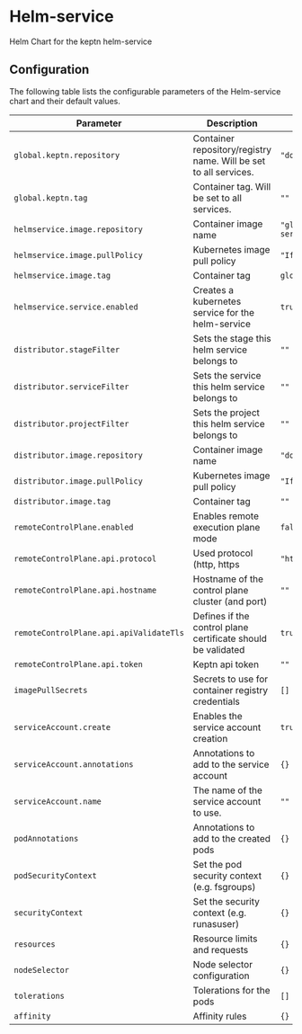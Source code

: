 
Helm-service
===========

Helm Chart for the keptn helm-service


## Configuration

The following table lists the configurable parameters of the Helm-service chart and their default values.

| Parameter                | Description             | Default       |
| ------------------------ | ----------------------- | ------------- |
| `global.keptn.repository` | Container repository/registry name. Will be set to all services. | `"docker.io/keptn/"` |
| `global.keptn.tag` | Container tag. Will be set to all services. | `""` |
| `helmservice.image.repository` | Container image name | `"global.keptn.image.repository/helm-service"` |
| `helmservice.image.pullPolicy` | Kubernetes image pull policy | `"IfNotPresent"` |
| `helmservice.image.tag` | Container tag | `global.keptn.image.tag` |
| `helmservice.service.enabled` | Creates a kubernetes service for the helm-service | `true` |
| `distributor.stageFilter` | Sets the stage this helm service belongs to | `""` |
| `distributor.serviceFilter` | Sets the service this helm service belongs to | `""` |
| `distributor.projectFilter` | Sets the project this helm service belongs to | `""` |
| `distributor.image.repository` | Container image name | `"docker.io/keptn/distributor"` |
| `distributor.image.pullPolicy` | Kubernetes image pull policy | `"IfNotPresent"` |
| `distributor.image.tag` | Container tag | `""` |
| `remoteControlPlane.enabled` | Enables remote execution plane mode | `false` |
| `remoteControlPlane.api.protocol` | Used protocol (http, https | `"https"` |
| `remoteControlPlane.api.hostname` | Hostname of the control plane cluster (and port) | `""` |
| `remoteControlPlane.api.apiValidateTls` | Defines if the control plane certificate should be validated | `true` |
| `remoteControlPlane.api.token` | Keptn api token | `""` |
| `imagePullSecrets` | Secrets to use for container registry credentials | `[]` |
| `serviceAccount.create` | Enables the service account creation | `true` |
| `serviceAccount.annotations` | Annotations to add to the service account | `{}` |
| `serviceAccount.name` | The name of the service account to use. | `""` |
| `podAnnotations` | Annotations to add to the created pods | `{}` |
| `podSecurityContext` | Set the pod security context (e.g. fsgroups) | `{}` |
| `securityContext` | Set the security context (e.g. runasuser) | `{}` |
| `resources` | Resource limits and requests | `{}` |
| `nodeSelector` | Node selector configuration | `{}` |
| `tolerations` | Tolerations for the pods | `[]` |
| `affinity` | Affinity rules | `{}` |





